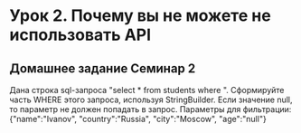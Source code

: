 # Урок 2. Почему вы не можете не использовать API
## Домашнее задание Семинар 2
Дана строка sql-запроса "select * from students where ".
Сформируйте часть WHERE этого запроса, используя StringBuilder.
Если значение null, то параметр не должен попадать в запрос.
Параметры для фильтрации: {"name":"Ivanov", "country":"Russia", "city":"Moscow", "age":"null"}
